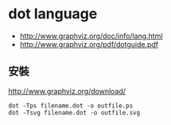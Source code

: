 # dot language

* http://www.graphviz.org/doc/info/lang.html
* http://www.graphviz.org/pdf/dotguide.pdf

## 安裝

http://www.graphviz.org/download/

```
dot -Tps filename.dot -o outfile.ps
dot -Tsvg filename.dot -o outfile.svg
```